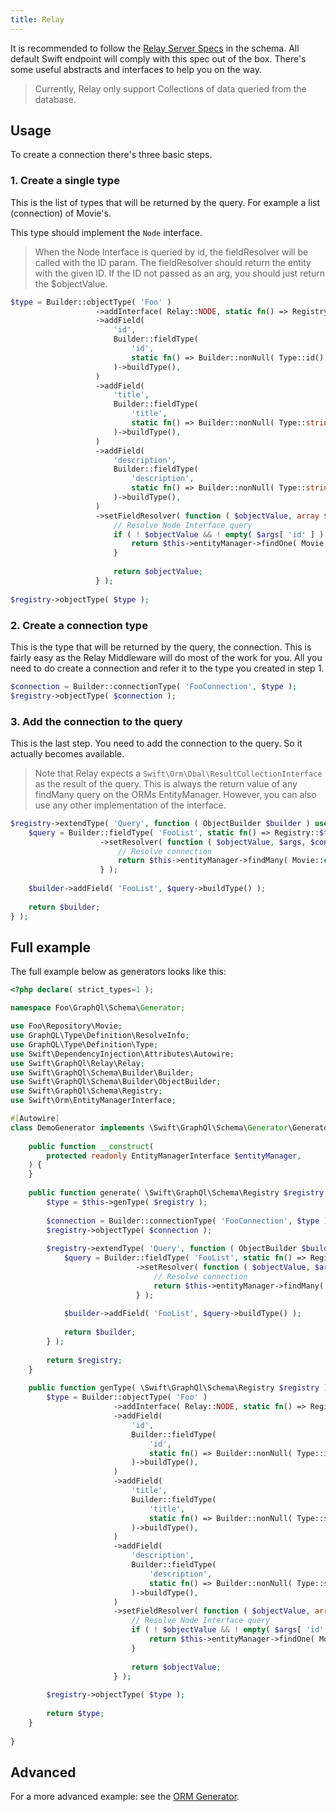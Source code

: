 ```yaml
---
title: Relay
---
```



It is recommended to follow the [Relay Server Specs](https://relay.dev/docs/guides/graphql-server-specification/) in the schema. All default Swift endpoint will comply with this spec out of the box. There's some useful abstracts and interfaces to help you on the way.

> Currently, Relay only support Collections of data queried from the database.

## Usage
To create a connection there's three basic steps.

### 1. Create a single type
This is the list of types that will be returned by the query. For example a list (connection) of Movie's.

This type should implement the `Node` interface.

> When the Node Interface is queried by id, the fieldResolver will be called with the ID param. The fieldResolver should return the entity with the given ID. If the ID not passed as an arg, you should just return the $objectValue.

```php
$type = Builder::objectType( 'Foo' )
                   ->addInterface( Relay::NODE, static fn() => Registry::$typeMap[ Relay::NODE ] )
                   ->addField(
                       'id',
                       Builder::fieldType(
                           'id',
                           static fn() => Builder::nonNull( Type::id() )
                       )->buildType(),
                   )
                   ->addField(
                       'title',
                       Builder::fieldType(
                           'title',
                           static fn() => Builder::nonNull( Type::string() )
                       )->buildType(),
                   )
                   ->addField(
                       'description',
                       Builder::fieldType(
                           'description',
                           static fn() => Builder::nonNull( Type::string() )
                       )->buildType(),
                   )
                   ->setFieldResolver( function ( $objectValue, array $args, $context, ResolveInfo $info ) {
                       // Resolve Node Interface query
                       if ( ! $objectValue && ! empty( $args[ 'id' ] ) ) {
                           return $this->entityManager->findOne( Movie::class, $args[ 'id' ] );
                       }
        
                       return $objectValue;
                   } );
    
$registry->objectType( $type );
```

### 2. Create a connection type
This is the type that will be returned by the query, the connection. This is fairly easy as the Relay Middleware will do most of the work for you. All you need to do create a connection and refer it to the type you created in step 1.

```php
$connection = Builder::connectionType( 'FooConnection', $type );   
$registry->objectType( $connection );
```

### 3. Add the connection to the query
This is the last step. You need to add the connection to the query. So it actually becomes available. 

> Note that Relay expects a `Swift\Orm\Dbal\ResultCollectionInterface` as the result of the query. This is always the return value of any findMany query on the ORMs EntityManager. However, you can also use any other implementation of the interface.

```php
$registry->extendType( 'Query', function ( ObjectBuilder $builder ) use ( $connection ) {
    $query = Builder::fieldType( 'FooList', static fn() => Registry::$typeMap[ $connection->getName() ] )
                    ->setResolver( function ( $objectValue, $args, $context, ResolveInfo $info ) {
                        // Resolve connection
                        return $this->entityManager->findMany( Movie::class );
                    } );
    
    $builder->addField( 'FooList', $query->buildType() );
    
    return $builder;
} );
```

## Full example
The full example below as generators looks like this:

```php
<?php declare( strict_types=1 );

namespace Foo\GraphQl\Schema\Generator;

use Foo\Repository\Movie;
use GraphQL\Type\Definition\ResolveInfo;
use GraphQL\Type\Definition\Type;
use Swift\DependencyInjection\Attributes\Autowire;
use Swift\GraphQl\Relay\Relay;
use Swift\GraphQl\Schema\Builder\Builder;
use Swift\GraphQl\Schema\Builder\ObjectBuilder;
use Swift\GraphQl\Schema\Registry;
use Swift\Orm\EntityManagerInterface;

#[Autowire]
class DemoGenerator implements \Swift\GraphQl\Schema\Generator\GeneratorInterface {
    
    public function __construct(
        protected readonly EntityManagerInterface $entityManager,
    ) {
    }
    
    public function generate( \Swift\GraphQl\Schema\Registry $registry ): \Swift\GraphQl\Schema\Registry {
        $type = $this->genType( $registry );
        
        $connection = Builder::connectionType( 'FooConnection', $type );
        $registry->objectType( $connection );
        
        $registry->extendType( 'Query', function ( ObjectBuilder $builder ) use ( $connection ) {
            $query = Builder::fieldType( 'FooList', static fn() => Registry::$typeMap[ $connection->getName() ] )
                            ->setResolver( function ( $objectValue, $args, $context, ResolveInfo $info ) {
                                // Resolve connection
                                return $this->entityManager->findMany( Movie::class );
                            } );
            
            $builder->addField( 'FooList', $query->buildType() );
            
            return $builder;
        } );
        
        return $registry;
    }
    
    public function genType( \Swift\GraphQl\Schema\Registry $registry ): ObjectBuilder {
        $type = Builder::objectType( 'Foo' )
                       ->addInterface( Relay::NODE, static fn() => Registry::$typeMap[ Relay::NODE ] )
                       ->addField(
                           'id',
                           Builder::fieldType(
                               'id',
                               static fn() => Builder::nonNull( Type::id() )
                           )->buildType(),
                       )
                       ->addField(
                           'title',
                           Builder::fieldType(
                               'title',
                               static fn() => Builder::nonNull( Type::string() )
                           )->buildType(),
                       )
                       ->addField(
                           'description',
                           Builder::fieldType(
                               'description',
                               static fn() => Builder::nonNull( Type::string() )
                           )->buildType(),
                       )
                       ->setFieldResolver( function ( $objectValue, array $args, $context, ResolveInfo $info ) {
                           // Resolve Node Interface query
                           if ( ! $objectValue && ! empty( $args[ 'id' ] ) ) {
                               return $this->entityManager->findOne( Movie::class, $args[ 'id' ] );
                           }
            
                           return $objectValue;
                       } );
        
        $registry->objectType( $type );
        
        return $type;
    }
    
}
```

## Advanced
For a more advanced example: see the [ORM Generator](https://github.com/SwiftAPI/swift/blob/main/src/Orm/GraphQl/Schema/Generator/OrmGenerator.php).